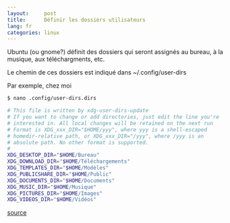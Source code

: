```yaml
---
layout:     post
title:      Définir les dossiers utilisateurs
lang: fr
categories: linux
---
```


Ubuntu (ou gnome?) définit des dossiers qui seront assignés au bureau, à la musique, aux téléchargments, etc.

Le chemin de ces dossiers est indiqué dans ~/.config/user-dirs

Par exemple, chez moi

```sh 
$ nano .config/user-dirs.dirs
``` 

```sh 
# This file is written by xdg-user-dirs-update
# If you want to change or add directories, just edit the line you're
# interested in. All local changes will be retained on the next run
# Format is XDG_xxx_DIR="$HOME/yyy", where yyy is a shell-escaped
# homedir-relative path, or XDG_xxx_DIR="/yyy", where /yyy is an
# absolute path. No other format is supported.
#
XDG_DESKTOP_DIR="$HOME/Bureau"
XDG_DOWNLOAD_DIR="$HOME/Téléchargements"
XDG_TEMPLATES_DIR="$HOME/Modèles"
XDG_PUBLICSHARE_DIR="$HOME/Public"
XDG_DOCUMENTS_DIR="$HOME/Documents"
XDG_MUSIC_DIR="$HOME/Musique"
XDG_PICTURES_DIR="$HOME/Images"
XDG_VIDEOS_DIR="$HOME/Vidéos"
``` 


[source](http://www.howtogeek.com/howto/17752/use-any-folder-for-your-ubuntu-desktop-even-a-dropbox-folder/)
